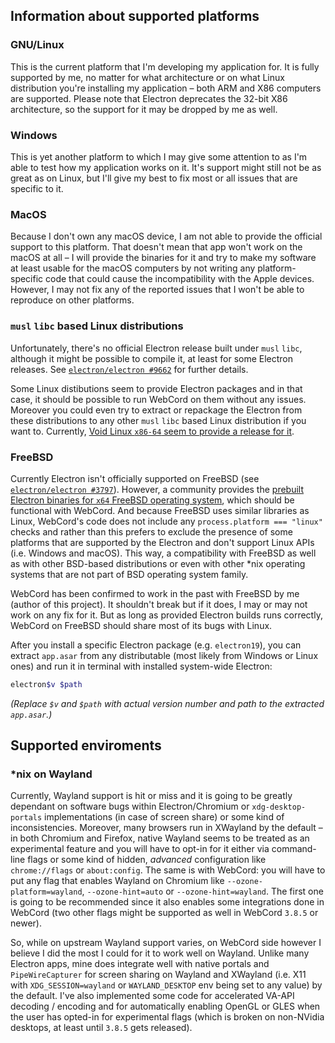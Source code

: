 ## Information about supported platforms

### GNU/Linux

This is the current platform that I'm developing my application for.
It is fully supported by me, no matter for what architecture or on what
Linux distribution you're installing my application – both ARM and X86 computers
are supported. Please note that Electron deprecates the 32-bit X86 architecture,
so the support for it may be dropped by me as well.

### Windows

This is yet another platform to which I may give some attention to as I'm able
to test how my application works on it. It's support might still not be as great
as on Linux, but I'll give my best to fix most or all issues that are specific
to it.

### MacOS

Because I don't own any macOS device, I am not able to provide the official
support to this platform. That doesn't mean that app won't work on the macOS at
all – I will provide the binaries for it and try to make my software at least
usable for the macOS computers by not writing any platform-specific code that
could cause the incompatibility with the Apple devices. However, I may not fix
any of the reported issues that I won't be able to reproduce on other platforms.

### `musl` `libc` based Linux distributions

Unfortunately, there's no official Electron release built under `musl` `libc`,
although it might be possible to compile it, at least for some Electron
releases. See [`electron/electron #9662`][issue9662] for further details.

Some Linux distibutions seem to provide Electron packages and in that case, it
should be possible to run WebCord on them without any issues. Moreover you could
even try to extract or repackage the Electron from these distributions to any
other `musl` `libc` based Linux distribution if you want to. Currently,
[Void Linux `x86-64` seem to provide a release for it][void-electron].

### FreeBSD

Currently Electron isn't officially supported on FreeBSD (see
[`electron/electron #3797`][issue3797]). However, a community provides the
[prebuilt Electron binaries for `x64` FreeBSD operating system][freebsd], which
should be functional with WebCord. And because FreeBSD uses similar libraries as
Linux, WebCord's code does not include any `process.platform === "linux"` checks
and rather than this prefers to exclude the presence of some platforms that are
supported by the Electron and don't support Linux APIs (i.e. Windows and macOS).
This way, a compatibility with FreeBSD as well as with other BSD-based
distributions or even with other *nix operating systems that are not part of BSD
operating system family.

WebCord has been confirmed to work in the past with FreeBSD by me (author of
this project). It shouldn't break but if it does, I may or may not work on any
fix for it. But as long as provided Electron builds runs correctly, WebCord on
FreeBSD should share most of its bugs with Linux.

After you install a specific Electron package (e.g. `electron19`), you can
extract `app.asar` from any distributable (most likely from Windows or Linux
ones) and run it in terminal with installed system-wide Electron:
```sh
electron$v $path
```
*(Replace `$v` and `$path` with actual version number and path to the extracted*
*`app.asar`.)*

## Supported enviroments

### *nix on Wayland

Currently, Wayland support is hit or miss and it is going to be greatly
dependant on software bugs within Electron/Chromium or `xdg-desktop-portals`
implementations (in case of screen share) or some kind of inconsistencies.
Moreover, many browsers run in XWayland by the default – in both Chromium and
Firefox, native Wayland seems to be treated as an experimental feature and you
will have to opt-in for it either via command-line flags or some kind of hidden,
*advanced* configuration like `chrome://flags` or `about:config`. The same is
with WebCord: you will have to put any flag that enables Wayland on Chromium
like `--ozone-platform=wayland`, `--ozone-hint=auto` or `--ozone-hint=wayland`.
The first one is going to be recommended since it also enables some integrations
done in WebCord (two other flags might be supported as well in WebCord `3.8.5`
or newer).

So, while on upstream Wayland support varies, on WebCord side however I believe
I did the most I could for it to work well on Wayland. Unlike many Electron
apps, mine does integrate well with native portals and `PipeWireCapturer` for
screen sharing on Wayland and XWayland (i.e. X11 with `XDG_SESSION=wayland` or
`WAYLAND_DESKTOP` env being set to any value) by the default. I've also
implemented some code for accelerated VA-API decoding / encoding and for
automatically enabling OpenGL or GLES when the user has opted-in for
experimental flags (which is broken on non-NVidia desktops, at least until
`3.8.5` gets released).



[repo]: https://github.com/SpacingBat3/WebCord "GitHub: SpacingBat3/WebCord"
[issue3797]: https://github.com/electron/electron/issues/3797 "Add FreeBSD support to electron • Issue #3797 • electron/electron"
[issue9662]: https://github.com/electron/electron/issues/9662 "musl libc support • Issue #9662 • electron/electron"
[freebsd]: https://github.com/tagattie/FreeBSD-Electron/releases "Releases • FreeBSD-Electron: Electron port for FreeBSD"
[void-electron]: https://voidlinux.org/packages/?arch=x86_64-musl&q=electron "Electron query search in Void Linux package list."